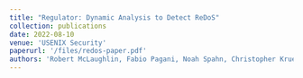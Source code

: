 ```yaml
---
title: "Regulator: Dynamic Analysis to Detect ReDoS"
collection: publications
date: 2022-08-10
venue: 'USENIX Security'
paperurl: '/files/redos-paper.pdf'
authors: 'Robert McLaughlin, Fabio Pagani, Noah Spahn, Christopher Kruegel, Giovanni Vigna'
---
```

